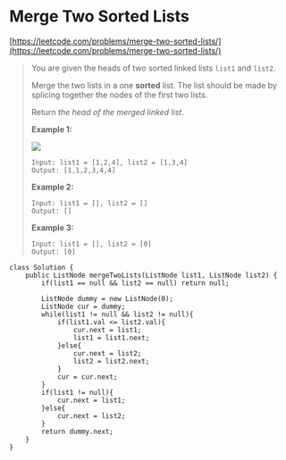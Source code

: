 # Merge Two Sorted Lists

[https://leetcode.com/problems/merge-two-sorted-lists/](https://leetcode.com/problems/merge-two-sorted-lists/)

> You are given the heads of two sorted linked lists `list1` and `list2`.
>
> Merge the two lists in a one **sorted** list. The list should be made by splicing together the nodes of the first two lists.
>
> Return _the head of the merged linked list_.
>
> &#x20;
>
> **Example 1:**
>
> ![](https://assets.leetcode.com/uploads/2020/10/03/merge\_ex1.jpg)
>
> ```
> Input: list1 = [1,2,4], list2 = [1,3,4]
> Output: [1,1,2,3,4,4]
> ```
>
> **Example 2:**
>
> ```
> Input: list1 = [], list2 = []
> Output: []
> ```
>
> **Example 3:**
>
> ```
> Input: list1 = [], list2 = [0]
> Output: [0]
> ```

```
class Solution {
    public ListNode mergeTwoLists(ListNode list1, ListNode list2) {
        if(list1 == null && list2 == null) return null;
        
        ListNode dummy = new ListNode(0);
        ListNode cur = dummy;
        while(list1 != null && list2 != null){
            if(list1.val <= list2.val){
                cur.next = list1;
                list1 = list1.next;
            }else{
                cur.next = list2;
                list2 = list2.next;
            }
            cur = cur.next;
        }
        if(list1 != null){
            cur.next = list1;
        }else{
            cur.next = list2;
        }
        return dummy.next;
    }
}
```
